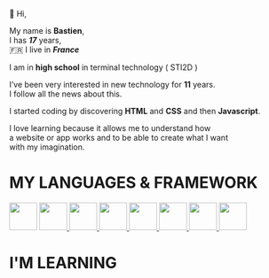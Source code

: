 👋 Hi,

My name is **Bastien**, <br>
I has ***17*** years, <br>
🇫🇷 I live in ***France*** 

I am in **high school** in terminal technology ( STI2D )

I’ve been very interested in new technology for **11** years. <br>
I follow all the news about this. <br>

I started coding by discovering **HTML** and **CSS** and then **Javascript**.

I love learning because it allows me to understand how <br> 
a website or app works and
to be able to create what I want <br> 
with my imagination.

# MY LANGUAGES & FRAMEWORK

<div style="display: flex>
  <a href="https://developer.mozilla.org/en-US/docs/Web/HTML">
      <img src="https://upload.wikimedia.org/wikipedia/commons/6/61/HTML5_logo_and_wordmark.svg" style="width: 50px; height: 50px">
  </a>
  <a href="https://developer.mozilla.org/en-US/docs/Web/CSS">
    <img src="https://upload.wikimedia.org/wikipedia/commons/d/d5/CSS3_logo_and_wordmark.svg" style="width: 50px; height: 50px">
  </a>
  <a href="https://sass-lang.com/">
    <img src="https://upload.wikimedia.org/wikipedia/commons/thumb/9/96/Sass_Logo_Color.svg/1024px-Sass_Logo_Color.svg.png?20150315202757" style="width: 50px; height: 50px">
  </a>   
  <a href="https://developer.mozilla.org/en-US/docs/Web/JavaScript">
    <img src="https://upload.wikimedia.org/wikipedia/commons/9/99/Unofficial_JavaScript_logo_2.svg" style="width: 50px; height: 50px">
  </a>
  <a href="https://tailwindcss.com">
    <img src="https://upload.wikimedia.org/wikipedia/commons/d/d5/Tailwind_CSS_Logo.svg" style="width: 50px; height: 50px">
  </a>
  <a href="https://reactjs.org">
    <img src="https://upload.wikimedia.org/wikipedia/commons/a/a7/React-icon.svg" style="width: 50px; height: 50px">
  </a>
  <a href="fihttps://git-scm.com/downloads/logos](https://git-scm.com/">
    <img src="https://git-scm.com/downloads/logos](https://git-scm.com/images/logos/logomark-orange@2x.png" style="width: 50px; height: 50px">
  </a>
  <a href="https://getbootstrap.com/">
    <img src="https://v5.getbootstrap.com/docs/5.0/assets/brand/bootstrap-logo-shadow.png" style="width: 50px; height: 50px">
  </a>
</div>

# I'M LEARNING 


